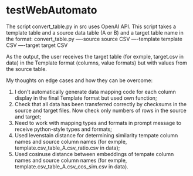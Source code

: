 # testWebAutomato
The script convert_table.py in src uses OpenAI API.
This script takes a template table and a source data table (A or B) and a target table name in the format:
convert_table.py —-source source CSV —-template template CSV —-target target CSV

As the output, the user receives the target table (for exmple, target.csv in data) in the Template format (columns, value formats) but with values from the source table.

My thoughts on edge cases and how they can be overcome:
1) I don't automatically generate data mapping code for each column display in the final Template format but used own function;
2) Check that all data has been transferred correctly by checksums in the source and target files. Now check only numbers of rows in the source and target;
3) Need to work with mapping types and formats in prompt message to receive python-style types and formats;
4) Used levenstain distance for determining similarity tempate column names and source column names (for exmple, template.csv_table_A.csv_ratio.csv in data);
5) Used cosinuse distance between embeddings of tempate column names and source column names (for exmple, template.csv_table_A.csv_cos_sim.csv in data).

